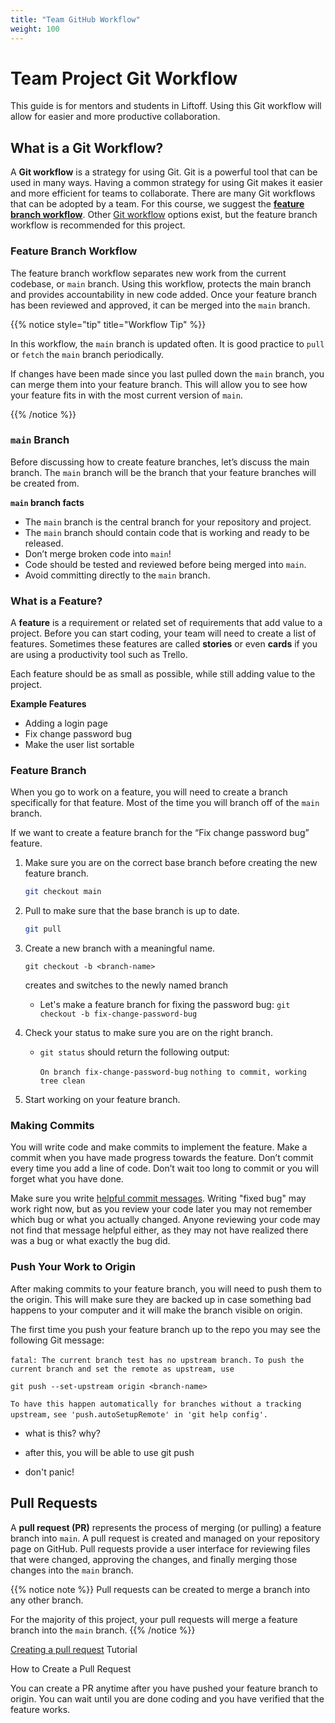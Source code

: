 ```yaml
---
title: "Team GitHub Workflow"
weight: 100
---
```


# Team Project Git Workflow
 
This guide is for mentors and students in Liftoff. Using this Git workflow will allow for easier and more productive collaboration.
 
## What is a Git Workflow?
 
A **Git workflow** is a strategy for using Git. Git is a powerful tool that can be used in many ways. Having a common strategy for using Git makes it easier and more efficient for teams to collaborate. There are many Git workflows that can be adopted by a team. For this course, we suggest the **[feature branch workflow](https://www.atlassian.com/git/tutorials/comparing-workflows/feature-branch-workflow)**.  Other [Git workflow](https://www.atlassian.com/git/tutorials/comparing-workflows) options exist, but the feature branch workflow is recommended for this project.
 
### Feature Branch Workflow
 
The feature branch workflow separates new work from the current codebase, or `main` branch.  Using this workflow, protects the main branch and provides accountability in new code added.  Once your feature branch has been reviewed and approved, it can be merged into the `main` branch.  

{{% notice style="tip" title="Workflow Tip" %}}

In this workflow, the `main` branch is updated often.  It is good practice to `pull` or `fetch` the `main` branch periodically.  

If changes have been made since you last pulled down the `main` branch, you can merge them into your feature branch.  This will allow you to see how your feature fits in with the most current version of `main`. 

{{% /notice %}}
 
### `main` Branch
 
Before discussing how to create feature branches, let’s discuss the main branch. The `main` branch will be the branch that your feature branches will be created from.
 
**`main` branch facts**
* The `main` branch is the central branch for your repository and project.
* The `main` branch should contain code that is working and ready to be released.
* Don’t merge broken code into `main`!
* Code should be tested and reviewed before being merged into `main`.
* Avoid committing directly to the `main` branch.
 
### What is a Feature?
 
A **feature** is a requirement or related set of requirements that add value to a project. Before you can start coding, your team will need to create a list of features. Sometimes these features are called **stories** or even **cards** if you are using a productivity tool such as Trello. 

Each feature should be as small as possible, while still adding value to the project.
 
**Example Features**
* Adding a login page
* Fix change password bug
* Make the user list sortable

### Feature Branch
 
When you go to work on a feature, you will need to create a branch specifically for that feature. Most of the time you will branch off of the `main` branch.

If we want to create a feature branch for the “Fix change password bug” feature.

1. Make sure you are on the correct base branch before creating the new feature branch.
   ```bash
   git checkout main
   ```
1. Pull to make sure that the base branch is up to date.
   ```bash
   git pull
   ```

1. Create a new branch with a meaningful name.
   ```
   git checkout -b <branch-name>
   ```
   creates and switches to the newly named branch

   - Let's make a feature branch for fixing the password bug:  `git checkout -b fix-change-password-bug`

1. Check your status to make sure you are on the right branch.
   - `git status` should return the following output:

      `On branch fix-change-password-bug`
      `nothing to commit, working tree clean`

1. Start working on your feature branch.

### Making Commits
 
You will write code and make commits to implement the feature. Make a commit when you have made progress towards the feature. Don’t commit every time you add a line of code. Don’t wait too long to commit or you will forget what you have done.

Make sure you write [helpful commit messages](https://www.freecodecamp.org/news/how-to-write-better-git-commit-messages/).  Writing "fixed bug" may work right now, but as you review your code later you may not remember which bug or what you actually changed.  Anyone reviewing your code may not find that message helpful either, as they may not have realized there was a bug or what exactly the bug did.  
 
### Push Your Work to Origin
 
After making commits to your feature branch, you will need to push them to the origin. This will make sure they are backed up in case something bad happens to your computer and it will make the branch visible on origin.

The first time you push your feature branch up to the repo you may see the following Git message: 
 
`fatal: The current branch test has no upstream branch.` 
`To push the current branch and set the remote as upstream, use`

   `git push --set-upstream origin <branch-name>`

`To have this happen automatically for branches without a tracking upstream,` 
`see 'push.autoSetupRemote' in 'git help config'.`

- what is this?  why?

- after this, you will be able to use git push

- don't panic!

## Pull Requests
 
A **pull request (PR)** represents the process of merging (or pulling) a feature branch into `main`. 
A pull request is created and managed on your repository page on GitHub. 
Pull requests provide a user interface for reviewing files that were changed, approving the changes, and finally merging those changes into the `main` branch.
 
{{% notice note %}}
   Pull requests can be created to merge a branch into any other branch. 
   
   For the majority of this project, your pull requests will merge a feature branch into the `main` branch.
{{% /notice %}}

[Creating a pull request](]https://docs.github.com/en/pull-requests/collaborating-with-pull-requests/proposing-changes-to-your-work-with-pull-requests/creating-a-pull-request) Tutorial



 
How to Create a Pull Request
 
You can create a PR anytime after you have pushed your feature branch to origin. 
You can wait until you are done coding and you have verified that the feature works.

